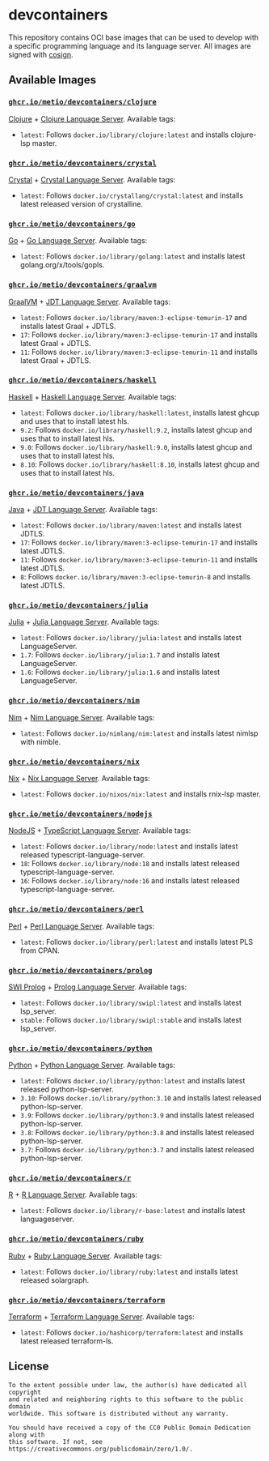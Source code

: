# devcontainers

This repository contains OCI base images that can be used to develop with a specific programming language and its
language server. All images are signed with [cosign](https://github.com/sigstore/cosign).

## Available Images

### [`ghcr.io/metio/devcontainers/clojure`](https://github.com/orgs/metio/packages/container/package/devcontainers%2Fclojure)

[Clojure](https://clojure.org/) + [Clojure Language Server](https://github.com/clojure-lsp/clojure-lsp). Available tags:

- `latest`: Follows `docker.io/library/clojure:latest` and installs clojure-lsp master.

### [`ghcr.io/metio/devcontainers/crystal`](https://github.com/orgs/metio/packages/container/package/devcontainers%2Fcrystal)

[Crystal](https://crystal-lang.org/) + [Crystal Language Server](https://github.com/elbywan/crystalline). Available tags:

- `latest`: Follows `docker.io/crystallang/crystal:latest` and installs latest released version of crystalline.

### [`ghcr.io/metio/devcontainers/go`](https://github.com/orgs/metio/packages/container/package/devcontainers%2Fgo)

[Go](https://golang.org/) + [Go Language Server](https://github.com/golang/tools/tree/master/gopls). Available tags:

- `latest`: Follows `docker.io/library/golang:latest` and installs latest golang.org/x/tools/gopls.

### [`ghcr.io/metio/devcontainers/graalvm`](https://github.com/orgs/metio/packages/container/package/devcontainers%2Fgraalvm)

[GraalVM](https://www.graalvm.org/) + [JDT Language Server](https://github.com/eclipse/eclipse.jdt.ls). Available tags:

- `latest`: Follows `docker.io/library/maven:3-eclipse-temurin-17` and installs latest Graal + JDTLS.
- `17`: Follows `docker.io/library/maven:3-eclipse-temurin-17` and installs latest Graal + JDTLS.
- `11`: Follows `docker.io/library/maven:3-eclipse-temurin-11` and installs latest Graal + JDTLS.

### [`ghcr.io/metio/devcontainers/haskell`](https://github.com/orgs/metio/packages/container/package/devcontainers%2Fhaskell)

[Haskell](https://www.haskell.org/) + [Haskell Language Server](https://github.com/haskell/haskell-language-server). Available tags:

- `latest`: Follows `docker.io/library/haskell:latest`, installs latest ghcup and uses that to install latest hls.
- `9.2`: Follows `docker.io/library/haskell:9.2`, installs latest ghcup and uses that to install latest hls.
- `9.0`: Follows `docker.io/library/haskell:9.0`, installs latest ghcup and uses that to install latest hls.
- `8.10`: Follows `docker.io/library/haskell:8.10`, installs latest ghcup and uses that to install latest hls.

### [`ghcr.io/metio/devcontainers/java`](https://github.com/orgs/metio/packages/container/package/devcontainers%2Fjava)

[Java](https://www.java.com/) + [JDT Language Server](https://github.com/eclipse/eclipse.jdt.ls). Available tags:

- `latest`: Follows `docker.io/library/maven:latest` and installs latest JDTLS.
- `17`: Follows `docker.io/library/maven:3-eclipse-temurin-17` and installs latest JDTLS.
- `11`: Follows `docker.io/library/maven:3-eclipse-temurin-11` and installs latest JDTLS.
- `8`: Follows `docker.io/library/maven:3-eclipse-temurin-8` and installs latest JDTLS.

### [`ghcr.io/metio/devcontainers/julia`](https://github.com/orgs/metio/packages/container/package/devcontainers%2Fjulia)

[Julia](https://julialang.org/) + [Julia Language Server](https://github.com/julia-vscode/LanguageServer.jl). Available tags:

- `latest`: Follows `docker.io/library/julia:latest` and installs latest LanguageServer.
- `1.7`: Follows `docker.io/library/julia:1.7` and installs latest LanguageServer.
- `1.6`: Follows `docker.io/library/julia:1.6` and installs latest LanguageServer.

### [`ghcr.io/metio/devcontainers/nim`](https://github.com/orgs/metio/packages/container/package/devcontainers%2Fnim)

[Nim](https://nim-lang.org/) + [Nim Language Server](https://github.com/PMunch/nimlsp). Available tags:

- `latest`: Follows `docker.io/nimlang/nim:latest` and installs latest nimlsp with nimble.

### [`ghcr.io/metio/devcontainers/nix`](https://github.com/orgs/metio/packages/container/package/devcontainers%2Fnix)

[Nix](https://nixos.org/) + [Nix Language Server](https://github.com/nix-community/rnix-lsp). Available tags:

- `latest`: Follows `docker.io/nixos/nix:latest` and installs rnix-lsp master.

### [`ghcr.io/metio/devcontainers/nodejs`](https://github.com/orgs/metio/packages/container/package/devcontainers%2Fnodejs)

[NodeJS](https://nodejs.org/) + [TypeScript Language Server](https://github.com/typescript-language-server/typescript-language-server). Available tags:

- `latest`: Follows `docker.io/library/node:latest` and installs latest released typescript-language-server.
- `18`: Follows `docker.io/library/node:18` and installs latest released typescript-language-server.
- `16`: Follows `docker.io/library/node:16` and installs latest released typescript-language-server.

### [`ghcr.io/metio/devcontainers/perl`](https://github.com/orgs/metio/packages/container/package/devcontainers%2Fperl)

[Perl](https://www.perl.org/) + [Perl Language Server](https://github.com/FractalBoy/perl-language-server). Available tags:

- `latest`: Follows `docker.io/library/perl:latest` and installs latest PLS from CPAN.

### [`ghcr.io/metio/devcontainers/prolog`](https://github.com/orgs/metio/packages/container/package/devcontainers%2Fprolog)

[SWI Prolog](https://www.swi-prolog.org/) + [Prolog Language Server](https://github.com/jamesnvc/lsp_server). Available tags:

- `latest`: Follows `docker.io/library/swipl:latest` and installs latest lsp_server.
- `stable`: Follows `docker.io/library/swipl:stable` and installs latest lsp_server.

### [`ghcr.io/metio/devcontainers/python`](https://github.com/orgs/metio/packages/container/package/devcontainers%2Fpython)

[Python](https://www.python.org/) + [Python Language Server](https://github.com/python-lsp/python-lsp-server). Available tags:

- `latest`: Follows `docker.io/library/python:latest` and installs latest released python-lsp-server.
- `3.10`: Follows `docker.io/library/python:3.10` and installs latest released python-lsp-server.
- `3.9`: Follows `docker.io/library/python:3.9` and installs latest released python-lsp-server.
- `3.8`: Follows `docker.io/library/python:3.8` and installs latest released python-lsp-server.
- `3.7`: Follows `docker.io/library/python:3.7` and installs latest released python-lsp-server.

### [`ghcr.io/metio/devcontainers/r`](https://github.com/orgs/metio/packages/container/package/devcontainers%2Fr)

[R](https://www.r-project.org/) + [R Language Server](https://github.com/REditorSupport/languageserver). Available tags:

- `latest`: Follows `docker.io/library/r-base:latest` and installs latest languageserver.

### [`ghcr.io/metio/devcontainers/ruby`](https://github.com/orgs/metio/packages/container/package/devcontainers%2Fruby)

[Ruby](https://www.ruby-lang.org/) + [Ruby Language Server](https://github.com/castwide/solargraph). Available tags:

- `latest`: Follows `docker.io/library/ruby:latest` and installs latest released solargraph.

### [`ghcr.io/metio/devcontainers/terraform`](https://github.com/orgs/metio/packages/container/package/devcontainers%2Fterraform)

[Terraform](https://terraform.io/) + [Terraform Language Server](https://github.com/hashicorp/terraform-ls). Available tags:

- `latest`: Follows `docker.io/hashicorp/terraform:latest` and installs latest released terraform-ls.

## License

```
To the extent possible under law, the author(s) have dedicated all copyright
and related and neighboring rights to this software to the public domain
worldwide. This software is distributed without any warranty.

You should have received a copy of the CC0 Public Domain Dedication along with
this software. If not, see https://creativecommons.org/publicdomain/zero/1.0/.
```
